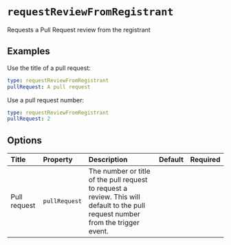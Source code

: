 # `requestReviewFromRegistrant`

Requests a Pull Request review from the registrant

## Examples

Use the title of a pull request:

```yaml
type: requestReviewFromRegistrant
pullRequest: A pull request
```

Use a pull request number:

```yaml
type: requestReviewFromRegistrant
pullRequest: 2
```

## Options

| Title | Property | Description | Default | Required |
| :---- | :--- | :---------- | :------ | :------- |
| Pull request | `pullRequest` | The number or title of the pull request to request a review. This will default to the pull request number from the trigger event. |  |  |

